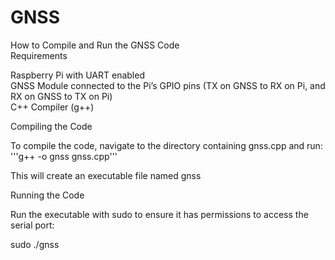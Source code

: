# GNSS

How to Compile and Run the GNSS Code  
Requirements  

Raspberry Pi with UART enabled  
GNSS Module connected to the Pi’s GPIO pins (TX on GNSS to RX on Pi, and RX on GNSS to TX on Pi)  
C++ Compiler (g++)  

Compiling the Code  

To compile the code, navigate to the directory containing gnss.cpp and run:  
'''g++ -o gnss gnss.cpp'''  

This will create an executable file named gnss  

Running the Code  

Run the executable with sudo to ensure it has permissions to access the serial port:  

sudo ./gnss  


